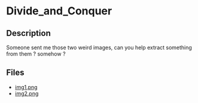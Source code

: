 # Divide_and_Conquer

## Description

Someone sent me those two weird images, can you help extract something from them ? somehow ?

## Files

- [img1.png](challenge/img1.png)
- [img2.png](challenge/img2.png)
